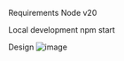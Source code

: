 Requirements
Node v20

Local development
npm start


Design
![image](https://github.com/Stepanxan/ReactShop/assets/111304587/7ba55d01-6d89-47af-9e11-5219fbea3180)
